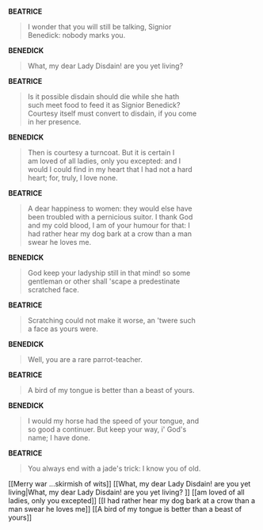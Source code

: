 **BEATRICE**

> I wonder that you will still be talking, Signior  
> Benedick: nobody marks you.  

**BENEDICK**

> What, my dear Lady Disdain! are you yet living?  

**BEATRICE**

> Is it possible disdain should die while she hath  
> such meet food to feed it as Signior Benedick?  
> Courtesy itself must convert to disdain, if you come  
> in her presence.  

**BENEDICK**

> Then is courtesy a turncoat. But it is certain I  
> am loved of all ladies, only you excepted: and I  
> would I could find in my heart that I had not a hard  
> heart; for, truly, I love none.  

**BEATRICE**

> A dear happiness to women: they would else have  
> been troubled with a pernicious suitor. I thank God  
> and my cold blood, I am of your humour for that: I  
> had rather hear my dog bark at a crow than a man  
> swear he loves me.  

**BENEDICK**

> God keep your ladyship still in that mind! so some  
> gentleman or other shall 'scape a predestinate  
> scratched face.  

**BEATRICE**

> Scratching could not make it worse, an 'twere such  
> a face as yours were.  

**BENEDICK**

> Well, you are a rare parrot-teacher.  

**BEATRICE**

> A bird of my tongue is better than a beast of yours.  

**BENEDICK**

> I would my horse had the speed of your tongue, and  
> so good a continuer. But keep your way, i' God's  
> name; I have done.  

**BEATRICE**

> You always end with a jade's trick: I know you of old.


[[Merry war ...skirmish of wits]]
[[What, my dear Lady Disdain! are you yet living|What, my dear Lady Disdain! are you yet living? ]] 
[[am loved of all ladies, only you excepted]]
[[I had rather hear my dog bark at a crow than a man swear he loves me]]
[[A bird of my tongue is better than a beast of yours]]
